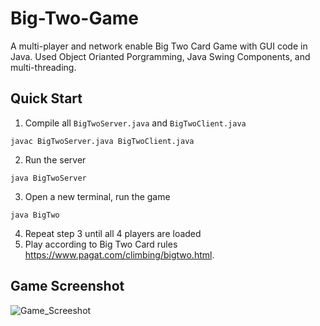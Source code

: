 # Big-Two-Game
A multi-player and network enable Big Two Card Game with GUI code in Java.
Used Object Orianted Porgramming, Java Swing Components, and multi-threading.

## Quick Start
1. Compile all `BigTwoServer.java` and `BigTwoClient.java`
```
javac BigTwoServer.java BigTwoClient.java
```
2. Run the server
```
java BigTwoServer
```
3. Open a new terminal, run the game
```
java BigTwo
```
4. Repeat step 3 until all 4 players are loaded
6. Play according to Big Two Card rules https://www.pagat.com/climbing/bigtwo.html.

## Game Screenshot
![Game_Screeshot](https://user-images.githubusercontent.com/78186364/161085089-107282a3-ccda-41db-ad13-f7718d9ad5d2.png)
